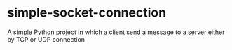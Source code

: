 # simple-socket-connection
A simple Python project in which a client send a message to a server either by TCP or UDP connection
